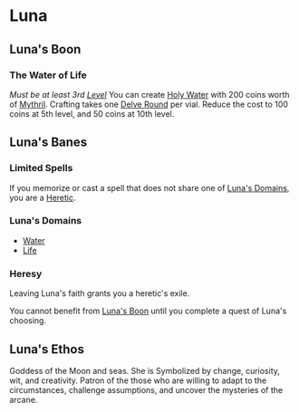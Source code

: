 # Luna

## Luna's Boon

### The Water of Life

*Must be at least 3rd [Level](../../../Player%20Characters/Derived%20Statistics/Level.md)*
You can create [Holy Water](../../../Items%20and%20Gear/Gear/250%20Coins/Holy%20Water%20Vial.md) with 200 coins worth of [Mythril](../../Mythril.md). Crafting takes one [Delve Round](../../../Game%20Procedures/Core%20Procedures/Round.md#Delve%20Round) per vial. Reduce the cost to 100 coins at 5th level, and 50 coins at 10th level.

## Luna's Banes

### Limited Spells

If you memorize or cast a spell that does not share one of [Luna's Domains](#Luna's%20Domains), you are a [Heretic](#Heresy).

### Luna's Domains

- [Water](../../Spells/Spell%20Domains/Water.md)
- [Life](../../Spells/Spell%20Domains/Life.md)

### Heresy

Leaving Luna's faith grants you a heretic's exile.

You cannot benefit from [Luna's Boon](#Luna's%20Boon) until you complete a quest of Luna's choosing.

## Luna's Ethos

Goddess of the Moon and seas. She is Symbolized by change, curiosity, wit, and creativity. Patron of the those who are willing to adapt to the circumstances, challenge assumptions, and uncover the mysteries of the arcane.
